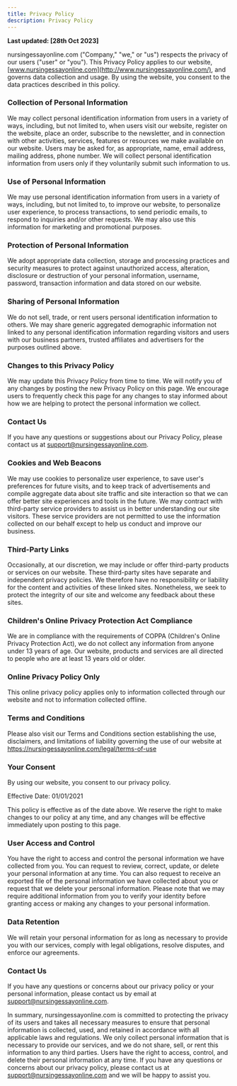 ```yaml
---
title: Privacy Policy
description: Privacy Policy
---
```


**Last updated: [28th Oct 2023]**

nursingessayonline.com ("Company," "we," or "us") respects the privacy of our users ("user" or "you"). This Privacy Policy applies to our website,[www.nursingessayonline.com](http://www.nursingessayonline.com/), and governs data collection and usage. By using the website, you consent to the data practices described in this policy.

### **Collection of Personal Information**

We may collect personal identification information from users in a variety of ways, including, but not limited to, when users visit our website, register on the website, place an order, subscribe to the newsletter, and in connection with other activities, services, features or resources we make available on our website. Users may be asked for, as appropriate, name, email address, mailing address, phone number. We will collect personal identification information from users only if they voluntarily submit such information to us.

### Use of Personal Information

We may use personal identification information from users in a variety of ways, including, but not limited to, to improve our website, to personalize user experience, to process transactions, to send periodic emails, to respond to inquiries and/or other requests. We may also use this information for marketing and promotional purposes.

### Protection of Personal Information

We adopt appropriate data collection, storage and processing practices and security measures to protect against unauthorized access, alteration, disclosure or destruction of your personal information, username, password, transaction information and data stored on our website.

### Sharing of Personal Information

We do not sell, trade, or rent users personal identification information to others. We may share generic aggregated demographic information not linked to any personal identification information regarding visitors and users with our business partners, trusted affiliates and advertisers for the purposes outlined above.

### Changes to this Privacy Policy

We may update this Privacy Policy from time to time. We will notify you of any changes by posting the new Privacy Policy on this page. We encourage users to frequently check this page for any changes to stay informed about how we are helping to protect the personal information we collect.

### Contact Us

If you have any questions or suggestions about our Privacy Policy, please contact us at support@nursingessayonline.com.

### Cookies and Web Beacons

We may use cookies to personalize user experience, to save user's preferences for future visits, and to keep track of advertisements and compile aggregate data about site traffic and site interaction so that we can offer better site experiences and tools in the future. We may contract with third-party service providers to assist us in better understanding our site visitors. These service providers are not permitted to use the information collected on our behalf except to help us conduct and improve our business.

### Third-Party Links

Occasionally, at our discretion, we may include or offer third-party products or services on our website. These third-party sites have separate and independent privacy policies. We therefore have no responsibility or liability for the content and activities of these linked sites. Nonetheless, we seek to protect the integrity of our site and welcome any feedback about these sites.

### Children's Online Privacy Protection Act Compliance

We are in compliance with the requirements of COPPA (Children's Online Privacy Protection Act), we do not collect any information from anyone under 13 years of age. Our website, products and services are all directed to people who are at least 13 years old or older.

### Online Privacy Policy Only

This online privacy policy applies only to information collected through our website and not to information collected offline.

### Terms and Conditions

Please also visit our Terms and Conditions section establishing the use, disclaimers, and limitations of liability governing the use of our website at https://nursingessayonline.com/legal/terms-of-use

### Your Consent

By using our website, you consent to our privacy policy.

Effective Date: 01/01/2021

This policy is effective as of the date above. We reserve the right to make changes to our policy at any time, and any changes will be effective immediately upon posting to this page.

### User Access and Control

You have the right to access and control the personal information we have collected from you. You can request to review, correct, update, or delete your personal information at any time. You can also request to receive an exported file of the personal information we have collected about you or request that we delete your personal information. Please note that we may require additional information from you to verify your identity before granting access or making any changes to your personal information.

### Data Retention

We will retain your personal information for as long as necessary to provide you with our services, comply with legal obligations, resolve disputes, and enforce our agreements.

### Contact Us

If you have any questions or concerns about our privacy policy or your personal information, please contact us by email at support@nursingessayonline.com.

In summary, nursingessayonline.com is committed to protecting the privacy of its users and takes all necessary measures to ensure that personal information is collected, used, and retained in accordance with all applicable laws and regulations. We only collect personal information that is necessary to provide our services, and we do not share, sell, or rent this information to any third parties. Users have the right to access, control, and delete their personal information at any time. If you have any questions or concerns about our privacy policy, please contact us at support@nursingessayonline.com and we will be happy to assist you.
